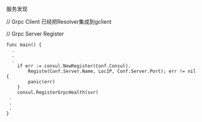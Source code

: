 服务发现

// Grpc Client
已经把Resolver集成到gclient

// Grpc Server Register
```
func main() {
  .
  .
  .
	if err := consul.NewRegister(Conf.Consul).
		Registe(Conf.Server.Name, LocIP, Conf.Server.Port); err != nil {
		panic(err)
	}
    consul.RegisterGrpcHealth(svr)
 .
 .
 .
}
```
